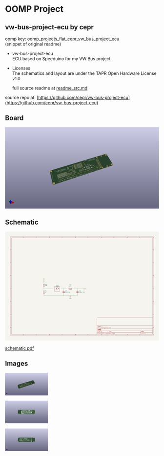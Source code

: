 # OOMP Project  
## vw-bus-project-ecu  by cepr  
  
oomp key: oomp_projects_flat_cepr_vw_bus_project_ecu  
(snippet of original readme)  
  
- vw-bus-project-ecu  
ECU based on Speeduino for my VW Bus project  
  
- Licenses  
The schematics and layout are under the TAPR Open Hardware License v1.0  
  
  
  full source readme at [readme_src.md](readme_src.md)  
  
source repo at: [https://github.com/cepr/vw-bus-project-ecu](https://github.com/cepr/vw-bus-project-ecu)  
## Board  
  
[![working_3d.png](working_3d_600.png)](working_3d.png)  
## Schematic  
  
[![working_schematic.png](working_schematic_600.png)](working_schematic.png)  
  
[schematic pdf](working_schematic.pdf)  
## Images  
  
[![working_3d.png](working_3d_140.png)](working_3d.png)  
  
[![working_3d_back.png](working_3d_back_140.png)](working_3d_back.png)  
  
[![working_3d_front.png](working_3d_front_140.png)](working_3d_front.png)  
